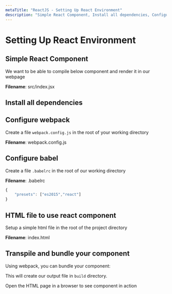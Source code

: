 ```yaml
---
metaTitle: "ReactJS - Setting Up React Environment"
description: "Simple React Component, Install all dependencies, Configure webpack, Configure babel, HTML file to use react component, Transpile and bundle your component"
---
```


# Setting Up React Environment



## Simple React Component


We want to be able to compile below component and render it in our webpage

**Filename**: src/index.jsx



## Install all dependencies




## Configure webpack


Create a file `webpack.config.js` in the root of your working directory

**Filename**: webpack.config.js



## Configure babel


Create a file `.babelrc` in the root of our working directory

**Filename**: .babelrc

```js
{
    "presets": ["es2015","react"]
}

```



## HTML file to use react component


Setup a simple html file in the root of the project directory

**Filename**: index.html



## Transpile and bundle your component


Using webpack, you can bundle your component:

This will create our output file in `build` directory.

Open the HTML page in a browser to see component in action

